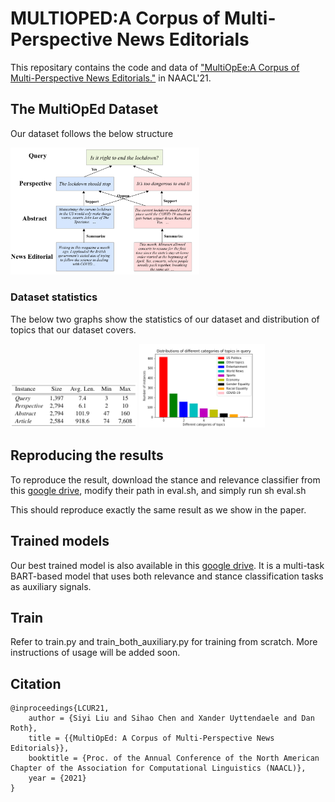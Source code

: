 # MULTIOPED:A Corpus of Multi-Perspective News Editorials

This repositary contains the code and data of ["MultiOpEe:A Corpus of Multi-Perspective News Editorials."](https://cogcomp.seas.upenn.edu/papers/LCUR21.pdf) in NAACL'21.


## The MultiOpEd Dataset

Our dataset follows the below structure

<img src="https://github.com/CogComp/MultiOpEd/blob/main/dataset%20structure.png" width=60% height=60%>

### Dataset statistics

The below two graphs show the statistics of our dataset and distribution of topics that our dataset covers.

<img src="https://github.com/CogComp/MultiOpEd/blob/main/dataset%20statistics.png" width=40% height=40%> <img src="https://github.com/CogComp/MultiOpEd/blob/main/topic%20distributions.png" width=40% height=40%>

<h2>Reproducing the results</h2>

To reproduce the result, download the stance and relevance classifier from this [google drive](https://drive.google.com/drive/folders/1tHmPTa6Ji0r8--j2ZIMjEMR3gg_JlSR8?usp=sharing), modify their path in eval.sh, and simply run sh eval.sh

This should reproduce exactly the same result as we show in the paper.

## Trained models

Our best trained model is also available in this [google drive](https://drive.google.com/drive/folders/1tHmPTa6Ji0r8--j2ZIMjEMR3gg_JlSR8?usp=sharing). It is a multi-task BART-based model that uses both relevance and stance classification tasks as auxiliary signals.


<h2>Train</h2>

Refer to train.py and train_both_auxiliary.py for training from scratch. More instructions of usage will be added soon.


## Citation

```
@inproceedings{LCUR21,
    author = {Siyi Liu and Sihao Chen and Xander Uyttendaele and Dan Roth},
    title = {{MultiOpEd: A Corpus of Multi-Perspective News Editorials}},
    booktitle = {Proc. of the Annual Conference of the North American Chapter of the Association for Computational Linguistics (NAACL)},
    year = {2021}
}
```
